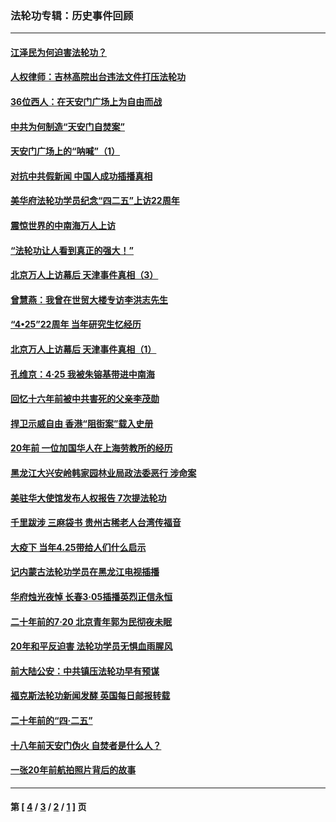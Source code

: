 ### 法轮功专辑：历史事件回顾
---
#### [江泽民为何迫害法轮功？](../../pages/nf5793/n13876324.md?07010430) 
#### [人权律师：吉林高院出台违法文件打压法轮功](../../pages/nf5793/n13825665.md?07010430) 
#### [36位西人：在天安门广场上为自由而战](../../pages/nf5793/n13390029.md?07010430) 
#### [中共为何制造“天安门自焚案”](../../pages/nf5793/n13183270.md?07010430) 
#### [天安门广场上的“呐喊”（1）](../../pages/nf5793/n13105277.md?07010430) 
#### [对抗中共假新闻 中国人成功插播真相](../../pages/nf5793/n12910618.md?07010430) 
#### [美华府法轮功学员纪念“四二五”上访22周年](../../pages/nf5793/n12904445.md?07010430) 
#### [震惊世界的中南海万人上访](../../pages/nf5793/n12903976.md?07010430) 
#### [“法轮功让人看到真正的强大！”](../../pages/nf5793/n12903195.md?07010430) 
#### [北京万人上访幕后 天津事件真相（3）](../../pages/nf5793/n12902807.md?07010430) 
#### [曾慧燕：我曾在世贸大楼专访李洪志先生](../../pages/nf5793/n12898729.md?07010430) 
#### [“4•25”22周年 当年研究生忆经历](../../pages/nf5793/n12894152.md?07010430) 
#### [北京万人上访幕后 天津事件真相（1）](../../pages/nf5793/n12885174.md?07010430) 
#### [孔维京：4·25 我被朱镕基带进中南海](../../pages/nf5793/n12864987.md?07010430) 
#### [回忆十六年前被中共害死的父亲李茂勋](../../pages/nf5793/n12880270.md?07010430) 
#### [捍卫示威自由 香港“阻街案”载入史册](../../pages/nf5793/n12811245.md?07010430) 
#### [20年前 一位加国华人在上海劳教所的经历](../../pages/nf5793/n12707932.md?07010430) 
#### [黑龙江大兴安岭韩家园林业局政法委恶行 涉命案](../../pages/nf5793/n12622815.md?07010430) 
#### [美驻华大使馆发布人权报告 7次提法轮功](../../pages/nf5793/n12520541.md?07010430) 
#### [千里跋涉 三麻袋书 贵州古稀老人台湾传福音](../../pages/nf5793/n12198750.md?07010430) 
#### [大疫下 当年4.25带给人们什么启示](../../pages/nf5793/n12058565.md?07010430) 
#### [记内蒙古法轮功学员在黑龙江电视插播](../../pages/nf5793/n11699194.md?07010430) 
#### [华府烛光夜悼 长春3·05插播英烈正信永恒](../../pages/nf5793/n11397432.md?07010430) 
#### [二十年前的7·20 北京青年郭为民彻夜未眠](../../pages/nf5793/n11354195.md?07010430) 
#### [20年和平反迫害 法轮功学员无惧血雨腥风](../../pages/nf5793/n11348279.md?07010430) 
#### [前大陆公安：中共镇压法轮功早有预谋](../../pages/nf5793/n11352168.md?07010430) 
#### [福克斯法轮功新闻发酵  英国每日邮报转载](../../pages/nf5793/n11285952.md?07010430) 
#### [二十年前的“四·二五”](../../pages/nf5793/n11207639.md?07010430) 
#### [十八年前天安门伪火 自焚者是什么人？](../../pages/nf5793/n10996556.md?07010430) 
#### [一张20年前航拍照片背后的故事](../../pages/nf5793/n10693797.md?07010430) 

---
#### 第 [ [4](./4.md?07010430) / [3](./3.md?07010430) / [2](./2.md?07010430) / [1](./1.md?07010430) ] 页
